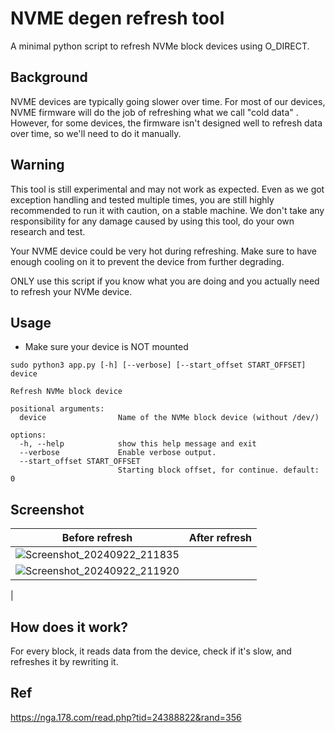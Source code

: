 # NVME degen refresh tool

A minimal python script to refresh NVMe block devices using O_DIRECT.

## Background

NVME devices are typically going slower over time. For most of our devices, NVME firmware will do the job of refreshing what we call "cold data" . However, for some devices, the firmware isn't designed well to refresh data over time, so we'll need to do it manually.

## Warning

This tool is still experimental and may not work as expected. Even as we got exception handling and tested multiple times, you are still highly recommended to run it with caution, on a stable machine. We don't take any responsibility for any damage caused by using this tool, do your own research and test.

Your NVME device could be very hot during refreshing. Make sure to have enough cooling on it to prevent the device from further degrading.

ONLY use this script if you know what you are doing and you actually need to refresh your NVMe device.

## Usage

- Make sure your device is NOT mounted

```shell
sudo python3 app.py [-h] [--verbose] [--start_offset START_OFFSET] device

Refresh NVMe block device

positional arguments:
  device                Name of the NVMe block device (without /dev/)

options:
  -h, --help            show this help message and exit
  --verbose             Enable verbose output.
  --start_offset START_OFFSET
                        Starting block offset, for continue. default: 0
```

## Screenshot
| Before refresh | After refresh |
| ---- | ---- |
| ![Screenshot_20240922_211835](https://github.com/user-attachments/assets/8bc3c282-360c-43c4-8bb8-e74dc8c29857)
 | ![Screenshot_20240922_211920](https://github.com/user-attachments/assets/eebe69b8-da22-42b8-8238-8eda24ecb54a)
 |

## How does it work?

For every block, it reads data from the device, check if it's slow, and refreshes it by rewriting it.


## Ref

https://nga.178.com/read.php?tid=24388822&rand=356
